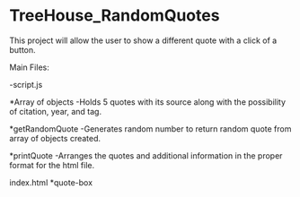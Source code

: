 # TreeHouse_RandomQuotes

This project will allow the user to show a different quote with a click of a button.

Main Files:

-script.js 

*Array of objects 
    -Holds 5 quotes with its source along with the possibility of citation, year, and tag.

*getRandomQuote 
    -Generates random number to return random quote from array of objects created. 

*printQuote 
    -Arranges the quotes and additional information in the proper format for the html file.

index.html 
    *quote-box 